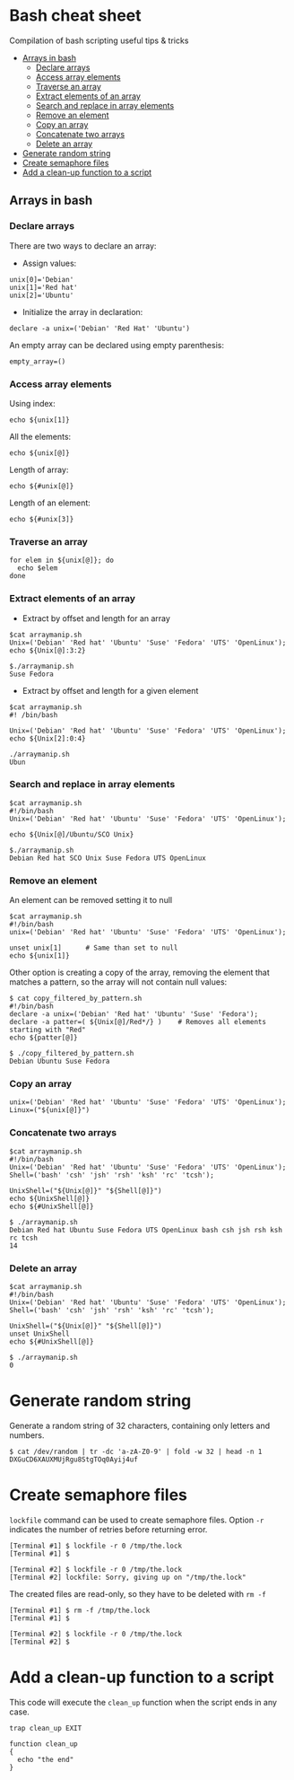 # Bash cheat sheet
Compilation of bash scripting useful tips &amp; tricks

* [Arrays in bash](#arrays-in-bash)
  * [Declare arrays](#declare-arrays)
  * [Access array elements](#access-array-elements)
  * [Traverse an array](#traverse-an-array)
  * [Extract elements of an array](#extract-elements-of-an-array)
  * [Search and replace in array elements](#search-and-replace-in-array-elements)
  * [Remove an element](#remove-an-element)
  * [Copy an array](#copy-an-array)
  * [Concatenate two arrays](#concatenate-two-arrays)
  * [Delete an array](#delete-an-array)
* [Generate random string](#generate-random-string)
* [Create semaphore files](#create-semaphore-files)
* [Add a clean-up function to a script](#add-a-clean-up-function-to-a-script)


## Arrays in bash

### Declare arrays
There are two ways to declare an array:

* Assign values:
```
unix[0]='Debian'
unix[1]='Red hat'
unix[2]='Ubuntu'
```

* Initialize the array in declaration:
```
declare -a unix=('Debian' 'Red Hat' 'Ubuntu')
```

An empty array can be declared using empty parenthesis:
```
empty_array=()
```

### Access array elements

Using index: 
```
echo ${unix[1]}
```
All the elements:
```
echo ${unix[@]}
```
Length of array:
```
echo ${#unix[@]}
```
Length of an element:
```
echo ${#unix[3]}
```

### Traverse an array
```
for elem in ${unix[@]}; do
  echo $elem
done
```

### Extract elements of an array

* Extract by offset and length for an array
```
$cat arraymanip.sh
Unix=('Debian' 'Red hat' 'Ubuntu' 'Suse' 'Fedora' 'UTS' 'OpenLinux');
echo ${Unix[@]:3:2}

$./arraymanip.sh
Suse Fedora
```

* Extract by offset and length for a given element
```
$cat arraymanip.sh
#! /bin/bash

Unix=('Debian' 'Red hat' 'Ubuntu' 'Suse' 'Fedora' 'UTS' 'OpenLinux');
echo ${Unix[2]:0:4}

./arraymanip.sh
Ubun
```

### Search and replace in array elements
```
$cat arraymanip.sh
#!/bin/bash
Unix=('Debian' 'Red hat' 'Ubuntu' 'Suse' 'Fedora' 'UTS' 'OpenLinux');

echo ${Unix[@]/Ubuntu/SCO Unix}

$./arraymanip.sh
Debian Red hat SCO Unix Suse Fedora UTS OpenLinux
```

### Remove an element
An element can be removed setting it to null
```
$cat arraymanip.sh
#!/bin/bash
unix=('Debian' 'Red hat' 'Ubuntu' 'Suse' 'Fedora' 'UTS' 'OpenLinux');

unset unix[1]      # Same than set to null
echo ${unix[1]}
```

Other option is creating a copy of the array, removing the element that matches a pattern, so the array will not contain null values:
```
$ cat copy_filtered_by_pattern.sh
#!/bin/bash
declare -a unix=('Debian' 'Red hat' 'Ubuntu' 'Suse' 'Fedora');
declare -a patter=( ${Unix[@]/Red*/} )    # Removes all elements starting with "Red"
echo ${patter[@]}         

$ ./copy_filtered_by_pattern.sh
Debian Ubuntu Suse Fedora
```


### Copy an array
```
unix=('Debian' 'Red hat' 'Ubuntu' 'Suse' 'Fedora' 'UTS' 'OpenLinux');
Linux=("${unix[@]}")
```

### Concatenate two arrays
```
$cat arraymanip.sh
#!/bin/bash
Unix=('Debian' 'Red hat' 'Ubuntu' 'Suse' 'Fedora' 'UTS' 'OpenLinux');
Shell=('bash' 'csh' 'jsh' 'rsh' 'ksh' 'rc' 'tcsh');

UnixShell=("${Unix[@]}" "${Shell[@]}")
echo ${UnixShell[@]}
echo ${#UnixShell[@]}

$ ./arraymanip.sh
Debian Red hat Ubuntu Suse Fedora UTS OpenLinux bash csh jsh rsh ksh rc tcsh
14
```

### Delete an array
```
$cat arraymanip.sh
#!/bin/bash
Unix=('Debian' 'Red hat' 'Ubuntu' 'Suse' 'Fedora' 'UTS' 'OpenLinux');
Shell=('bash' 'csh' 'jsh' 'rsh' 'ksh' 'rc' 'tcsh');

UnixShell=("${Unix[@]}" "${Shell[@]}")
unset UnixShell
echo ${#UnixShell[@]}

$ ./arraymanip.sh
0
```

# Generate random string
Generate a random string of 32 characters, containing only letters and numbers.
```
$ cat /dev/random | tr -dc 'a-zA-Z0-9' | fold -w 32 | head -n 1
DXGuCD6XAUXMUjRgu8StgTOq0Ayij4uf
```

# Create semaphore files
`lockfile` command can be used to create semaphore files. Option `-r` indicates the number of retries before returning error.
```
[Terminal #1] $ lockfile -r 0 /tmp/the.lock
[Terminal #1] $

[Terminal #2] $ lockfile -r 0 /tmp/the.lock
[Terminal #2] lockfile: Sorry, giving up on "/tmp/the.lock"
```
The created files are read-only, so they have to be deleted with `rm -f`
```
[Terminal #1] $ rm -f /tmp/the.lock
[Terminal #1] $

[Terminal #2] $ lockfile -r 0 /tmp/the.lock
[Terminal #2] $
```

# Add a clean-up function to a script
This code will execute the `clean_up` function when the script ends in any case.
```
trap clean_up EXIT

function clean_up
{
  echo "the end"
}
```

